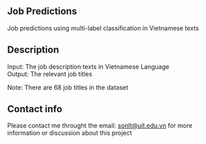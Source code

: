 ## Job Predictions 
Job predictions using multi-label classification in Vietnamese texts   

## Description 
Input: The job description texts in Vietnamese Language   
Output: The relevant job titles   

Note: There are 68 job titles in the dataset  

## Contact info  
Please contact me throught the email: sonlt@uit.edu.vn for more information or discussion about this project    
